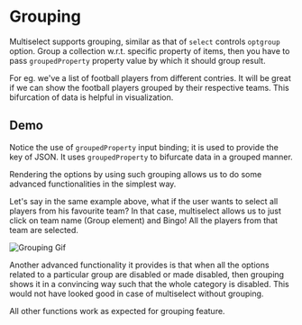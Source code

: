 # Grouping

Multiselect supports grouping, similar as that of `select` controls `optgroup` option. Group a collection w.r.t. specific property of items, then you have to pass `groupedProperty` property value by which it should group result.

For eg. we've a list of football players from different contries. It will be great if we can show the football players grouped by their respective teams. This bifurcation of data is helpful in visualization.

## Demo

<ms-grouping></ms-grouping>

<code-tabs>
  <code-pane title="app/grouping.component.ts" path="grouping/src/app/grouping.component.ts"></code-pane>
  <code-pane title="app/grouping.component.html" path="grouping/src/app/grouping.component.html"></code-pane>
</code-tabs>

Notice the use of `groupedProperty` input binding; it is used to provide the key of JSON. It uses `groupedProperty` to bifurcate data in a grouped manner.

Rendering the options by using such grouping allows us to do some advanced functionalities in the simplest way.

Let's say in the same example above, what if the user wants to select all players from his favourite team? In that case, multiselect allows us to just click on team name (Group element) and Bingo! All the players from that team are selected.

![Grouping Gif](https://raw.githubusercontent.com/ngx-lib/multiselect/master/giffy/grouping.gif)

Another advanced functionality it provides is that when all the options related to a particular group are disabled or made disabled, then grouping shows it in a convincing way such that the whole category is disabled. This would not have looked good in case of multiselect without grouping.

<div class="l-sub-section">
  All other functions work as expected for grouping feature.
</div>
